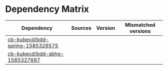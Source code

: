 # Dependency Matrix

Dependency | Sources | Version | Mismatched versions
---------- | ------- | ------- | -------------------
[cb-kubecd/bdd-spring-1585326575](https://github.com/cb-kubecd/bdd-spring-1585326575.git) |  | []() | 
[cb-kubecd/bdd-sbhg-1585327697](https://github.com/cb-kubecd/bdd-sbhg-1585327697.git) |  | []() | 
